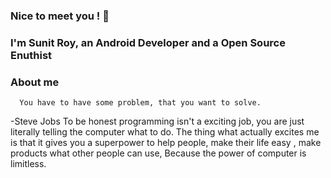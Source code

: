 ### Nice to meet you ! 👋
### I'm Sunit Roy, an Android Developer and a Open Source Enuthist 

<!--
**SunitRoy2703/SunitRoy2703** is a ✨ _special_ ✨ repository because its `README.md` (this file) appears on your GitHub profile.

Here are some ideas to get you started:

- 🔭 I’m currently working on ...
- 🌱 I’m currently learning ...
- 👯 I’m looking to collaborate on ...
- 🤔 I’m looking for help with ...
- 💬 Ask me about ...
- 📫 How to reach me: ...
- 😄 Pronouns: ...
- ⚡ Fun fact: ...
-->

### About me 

      You have to have some problem, that you want to solve.
-Steve Jobs
To be honest programming isn't a exciting job, you are just literally telling the computer what to do. The thing what actually excites me is that it gives you a superpower to help people, make their life easy , make products what other people can use, Because the power of computer is limitless. 
